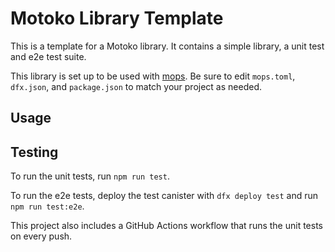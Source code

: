 # Motoko Library Template

This is a template for a Motoko library. It contains a simple library, a unit test and e2e test suite. 

This library is set up to be used with [mops](https://mops.one). Be sure to edit `mops.toml`, `dfx.json`, and `package.json` to match your project as needed.

## Usage


## Testing

To run the unit tests, run `npm run test`.

To run the e2e tests, deploy the test canister with `dfx deploy test` and run `npm run test:e2e`.

This project also includes a GitHub Actions workflow that runs the unit tests on every push.
